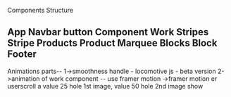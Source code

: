 Components Structure

App
  Navbar
     button Component
 Work
Stripes
    Stripe
 Products
    Product
 Marquee
 Blocks
    Block
 Footer
 -----------------------------------
 Animations parts--
 1->smoothness handle - locomotive js - beta version
 2->animation of work component      -- use framer motion
->framer motion er userscroll a value 25 hole 1st image, value 50 hole 2nd image show